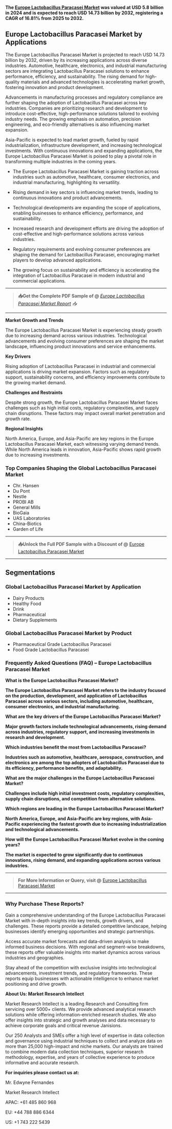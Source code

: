 <p><strong>The <a href="https://www.marketresearchintellect.com/download-sample/?rid=554955&amp;utm_source=Pulse-April-Europe&amp;utm_medium=852">Europe Lactobacillus Paracasei Market</a> was valued at USD 5.8 billion in 2024 and is expected to reach USD 14.73 billion by 2032, registering a CAGR of 16.81% from 2025 to 2032.</strong></p><h2>Europe Lactobacillus Paracasei Market by Applications&nbsp;</h2><p><p>The Europe Lactobacillus Paracasei Market is projected to reach USD 14.73 billion by 2032, driven by its increasing applications across diverse industries. Automotive, healthcare, electronics, and industrial manufacturing sectors are integrating Lactobacillus Paracasei solutions to enhance performance, efficiency, and sustainability. The rising demand for high-quality materials and advanced technologies is accelerating market growth, fostering innovation and product development.</p><p>Advancements in manufacturing processes and regulatory compliance are further shaping the adoption of Lactobacillus Paracasei across key industries. Companies are prioritizing research and development to introduce cost-effective, high-performance solutions tailored to evolving industry needs. The growing emphasis on automation, precision engineering, and eco-friendly alternatives is also influencing market expansion.</p><p>Asia-Pacific is expected to lead market growth, fueled by rapid industrialization, infrastructure development, and increasing technological investments. With continuous innovations and expanding applications, the Europe Lactobacillus Paracasei Market is poised to play a pivotal role in transforming multiple industries in the coming years.</p></p><ul><li><p>The Europe Lactobacillus Paracasei Market is gaining traction across industries such as automotive, healthcare, consumer electronics, and industrial manufacturing, highlighting its versatility.</p></li><li><p>Rising demand in key sectors is influencing market trends, leading to continuous innovations and product advancements.</p></li><li><p>Technological developments are expanding the scope of applications, enabling businesses to enhance efficiency, performance, and sustainability.</p></li><li><p>Increased research and development efforts are driving the adoption of cost-effective and high-performance solutions across various industries.</p></li><li><p>Regulatory requirements and evolving consumer preferences are shaping the demand for Lactobacillus Paracasei, encouraging market players to develop advanced applications.</p></li><li><p>The growing focus on sustainability and efficiency is accelerating the integration of Lactobacillus Paracasei in modern industrial and commercial applications.</p></li></ul><hr /><blockquote><p><strong><span class="font-[700]">📥Get the Complete PDF Sample of @ </span></strong><em><span class="font-[700]"><a href="https://www.marketresearchintellect.com/download-sample/?rid=554955&amp;utm_source=Pulse-April-Europe&amp;utm_medium=852" target="_blank" data-tracking-control-name="article-ssr-frontend-pulse_little-text-block" data-tracking-will-navigate="" data-test-link="">Europe Lactobacillus Paracasei Market Report</a>&nbsp;📥</span></em></p></blockquote><hr /><p class="" data-start="77" data-end="360"><strong data-start="77" data-end="105">Market Growth and Trends</strong></p><p class="" data-start="77" data-end="360">The Europe Lactobacillus Paracasei Market is experiencing steady growth due to increasing demand across various industries. Technological advancements and evolving consumer preferences are shaping the market landscape, influencing product innovations and service enhancements.</p><p class="" data-start="362" data-end="606"><strong data-start="362" data-end="377">Key Drivers</strong></p><p class="" data-start="362" data-end="606">Rising adoption of Lactobacillus Paracasei in industrial and commercial applications is driving market expansion. Factors such as regulatory support, sustainability concerns, and efficiency improvements contribute to the growing market demand.</p><p class="" data-start="608" data-end="849"><strong data-start="608" data-end="637">Challenges and Restraints</strong></p><p class="" data-start="608" data-end="849">Despite strong growth, the Europe Lactobacillus Paracasei Market faces challenges such as high initial costs, regulatory complexities, and supply chain disruptions. These factors may impact overall market penetration and growth rate.</p><p class="" data-start="851" data-end="1095"><strong data-start="851" data-end="872">Regional Insights</strong></p><p class="" data-start="851" data-end="1095">North America, Europe, and Asia-Pacific are key regions in the Europe Lactobacillus Paracasei Market, each witnessing varying demand trends. While North America leads in innovation, Asia-Pacific shows rapid growth due to increasing investments.</p><p><h3>Top Companies Shaping the Global Lactobacillus Paracasei Market </h3><ul><li>Chr. Hansen</li><li>Du Pont</li><li>Nestle</li><li>PROBI AB</li><li>General Mills</li><li>BioGaia</li><li>UAS Laboratories</li><li>China-Biotics</li><li>Garden of Life</li></ul></p><hr /><blockquote><p><strong>📥Unlock the Full PDF Sample with a Discount of @</strong> <a href="https://www.marketresearchintellect.com/ask-for-discount/?rid=554955&amp;utm_source=Pulse-April-Europe&amp;utm_medium=852">Europe Lactobacillus Paracasei Market</a></p></blockquote><hr /><p><h2>Segmentations</h2><h3>Global Lactobacillus Paracasei Market by Application</h3><ul><li>Dairy Products</li><li>Healthy Food</li><li>Drink</li><li>Pharmaceutical</li><li>Dietary Supplements</li></ul><h3>Global Lactobacillus Paracasei Market by Product</h3><ul><li>Pharmaceutical Grade Lactobacillus Paracasei</li><li>Food Grade Lactobacillus Paracasei</li></ul></p><h3><strong>Frequently Asked Questions (FAQ) &ndash; Europe Lactobacillus Paracasei Market</strong></h3><p><strong>What is the Europe Lactobacillus Paracasei Market?</strong></p><p><strong>The Europe Lactobacillus Paracasei Market refers to the industry focused on the production, development, and application of Lactobacillus Paracasei across various sectors, including automotive, healthcare, consumer electronics, and industrial manufacturing.</strong></p><p><strong>What are the key drivers of the Europe Lactobacillus Paracasei Market?</strong></p><p><strong>Major growth factors include technological advancements, rising demand across industries, regulatory support, and increasing investments in research and development.</strong></p><p><strong>Which industries benefit the most from Lactobacillus Paracasei?</strong></p><p><strong>Industries such as automotive, healthcare, aerospace, construction, and electronics are among the top adopters of Lactobacillus Paracasei due to its efficiency, performance benefits, and adaptability.</strong></p><p><strong>What are the major challenges in the Europe Lactobacillus Paracasei Market?</strong></p><p><strong>Challenges include high initial investment costs, regulatory complexities, supply chain disruptions, and competition from alternative solutions.</strong></p><p><strong>Which regions are leading in the Europe Lactobacillus Paracasei Market?</strong></p><p><strong>North America, Europe, and Asia-Pacific are key regions, with Asia-Pacific experiencing the fastest growth due to increasing industrialization and technological advancements.</strong></p><p><strong>How will the Europe Lactobacillus Paracasei Market evolve in the coming years?</strong></p><p><strong>The market is expected to grow significantly due to continuous innovations, rising demand, and expanding applications across various industries.</strong></p><hr /><blockquote><p><span class="font-[700]"><strong>For More Information or Query, visit&nbsp;@</strong>&nbsp;</span><span class="font-[700]"><a href="https://www.marketresearchintellect.com/product/global-lactobacillus-paracasei-market-size-forecast/?utm_source=Linkedin&utm_medium=852" target="_blank" data-tracking-control-name="article-ssr-frontend-pulse_little-text-block" data-tracking-will-navigate="" data-test-link="">Europe Lactobacillus Paracasei Market</a></span></p></blockquote><hr /><h3><strong data-start="0" data-end="31">Why Purchase These Reports?</strong></h3><p class="" data-start="35" data-end="297">Gain a comprehensive understanding of the Europe Lactobacillus Paracasei Market with in-depth insights into key trends, growth drivers, and challenges. These reports provide a detailed competitive landscape, helping businesses identify emerging opportunities and strategic partnerships.</p><p class="" data-start="299" data-end="540">Access accurate market forecasts and data-driven analysis to make informed business decisions. With regional and segment-wise breakdowns, these reports offer valuable insights into market dynamics across various industries and geographies.</p><p class="" data-start="542" data-end="784">Stay ahead of the competition with exclusive insights into technological advancements, investment trends, and regulatory frameworks. These reports equip businesses with actionable intelligence to enhance market positioning and drive growth.</p><p><strong><span class="font-[700]">About Us: Market Research Intellect</span></strong></p><p><span class="">Market Research Intellect is a leading Research and Consulting firm servicing over 5000+ clients. We provide advanced analytical research solutions while offering information-enriched research studies.&nbsp;</span>We also offer insights into strategic and growth analyses and data necessary to achieve corporate goals and critical revenue Janisions.</p><p><span class="">Our 250 Analysts and SMEs offer a high level of expertise in data collection and governance using industrial techniques to collect and analyze data on more than 25,000 high-impact and niche markets. Our analysts are trained to combine modern data collection techniques, superior research methodology, expertise, and years of collective experience to produce informative and accurate research.</span></p><p><strong>For inquiries please contact us at:</strong></p><p>Mr. Edwyne Fernandes</p><p>Market Research Intellect</p><p>APAC: +61 485 860 968</p><p>EU: +44 788 886 6344</p><p>US: +1 743 222 5439</p>